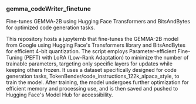 ### gemma_codeWriter_finetune
Fine-tunes GEMMA-2B using Hugging Face Transformers and BitsAndBytes for optimized code generation tasks.



This repository hosts a jupyternb that fine-tunes the GEMMA-2B model from Google using Hugging Face's Transformers library and BitsAndBytes for efficient 4-bit quantization. The script employs Parameter-efficient Fine-Tuning (PEFT) with LoRA (Low-Rank Adaptation) to minimize the number of trainable parameters, targeting only specific layers for updates while keeping others frozen. It uses a dataset specifically designed for code generation tasks, TokenBender/code_instructions_122k_alpaca_style, to train the model. After training, the model undergoes further optimization for efficient memory and processing use, and is then saved and pushed to Hugging Face's Model Hub for accessibility.
